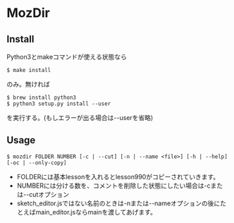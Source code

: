 # MozDir

## Install

Python3とmakeコマンドが使える状態なら

```
$ make install
```

のみ。無ければ

```
$ brew install python3
$ python3 setup.py install --user
```

を実行する。(もしエラーが出る場合は--userを省略)

## Usage

```
$ mozdir FOLDER NUMBER [-c | --cut] [-n | --name <file>] [-h | --help] [-oc | --only-copy]
```

- FOLDERには基本lessonを入れるとlesson990がコピーされていきます。
- NUMBERには分ける数を、コメントを削除した状態にしたい場合は-cまたは--cutオプション
- sketch_editor.jsではない名前のときは-nまたは--nameオプションの後にたとえばmain_editor.jsならmainを渡してあげます。
